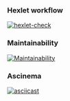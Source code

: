 ### Hexlet workflow
[![hexlet-check](https://github.com/Sverxsro4nik/frontend-project-lvl2/actions/workflows/hexlet-check.yml/badge.svg)](https://github.com/Sverxsro4nik/frontend-project-lvl2/actions/workflows/hexlet-check.yml)
### Maintainability
[![Maintainability](https://api.codeclimate.com/v1/badges/a41fb329eb56b805df1b/maintainability)](https://codeclimate.com/github/Sverxsro4nik/frontend-project-lvl2/maintainability)

### Ascinema
[![asciicast](https://asciinema.org/a/ykIlPK8Gtp8kOGyupoJr6aYMU.svg)](https://asciinema.org/a/ykIlPK8Gtp8kOGyupoJr6aYMU)